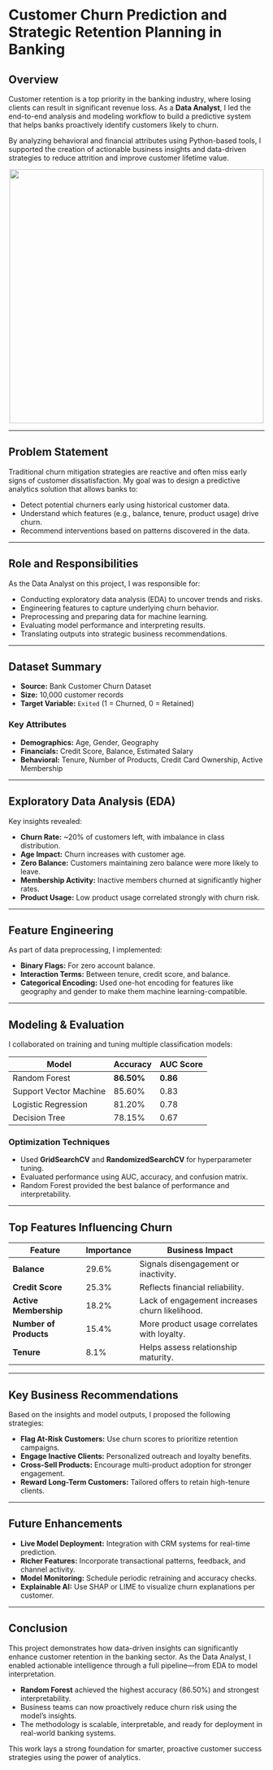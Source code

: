 # **Customer Churn Prediction and Strategic Retention Planning in Banking**

## **Overview**

Customer retention is a top priority in the banking industry, where losing clients can result in significant revenue loss. As a **Data Analyst**, I led the end-to-end analysis and modeling workflow to build a predictive system that helps banks proactively identify customers likely to churn.

By analyzing behavioral and financial attributes using Python-based tools, I supported the creation of actionable business insights and data-driven strategies to reduce attrition and improve customer lifetime value.

<p align="center">
  <img src="https://github.com/lavanyanallani18/project_images/blob/3d82fc4621703aaf8b3ea9ed1a820d7e66e56678/customer%20churn.png" width="500"/>
</p>

---

## **Problem Statement**

Traditional churn mitigation strategies are reactive and often miss early signs of customer dissatisfaction. My goal was to design a predictive analytics solution that allows banks to:

* Detect potential churners early using historical customer data.
* Understand which features (e.g., balance, tenure, product usage) drive churn.
* Recommend interventions based on patterns discovered in the data.

---

## **Role and Responsibilities**

As the Data Analyst on this project, I was responsible for:

* Conducting exploratory data analysis (EDA) to uncover trends and risks.
* Engineering features to capture underlying churn behavior.
* Preprocessing and preparing data for machine learning.
* Evaluating model performance and interpreting results.
* Translating outputs into strategic business recommendations.

---

## **Dataset Summary**

* **Source:** Bank Customer Churn Dataset
* **Size:** 10,000 customer records
* **Target Variable:** `Exited` (1 = Churned, 0 = Retained)

### **Key Attributes**

* **Demographics:** Age, Gender, Geography
* **Financials:** Credit Score, Balance, Estimated Salary
* **Behavioral:** Tenure, Number of Products, Credit Card Ownership, Active Membership

---

## **Exploratory Data Analysis (EDA)**

Key insights revealed:

* **Churn Rate:** \~20% of customers left, with imbalance in class distribution.
* **Age Impact:** Churn increases with customer age.
* **Zero Balance:** Customers maintaining zero balance were more likely to leave.
* **Membership Activity:** Inactive members churned at significantly higher rates.
* **Product Usage:** Low product usage correlated strongly with churn risk.

---

## **Feature Engineering**

As part of data preprocessing, I implemented:

* **Binary Flags:** For zero account balance.
* **Interaction Terms:** Between tenure, credit score, and balance.
* **Categorical Encoding:** Used one-hot encoding for features like geography and gender to make them machine learning-compatible.

---

## **Modeling & Evaluation**

I collaborated on training and tuning multiple classification models:

| **Model**              | **Accuracy** | **AUC Score** |
| ---------------------- | ------------ | ------------- |
| Random Forest          | **86.50%**   | **0.86**      |
| Support Vector Machine | 85.60%       | 0.83          |
| Logistic Regression    | 81.20%       | 0.78          |
| Decision Tree          | 78.15%       | 0.67          |

### **Optimization Techniques**

* Used **GridSearchCV** and **RandomizedSearchCV** for hyperparameter tuning.
* Evaluated performance using AUC, accuracy, and confusion matrix.
* Random Forest provided the best balance of performance and interpretability.

---

## **Top Features Influencing Churn**

| **Feature**            | **Importance** | **Business Impact**                            |
| ---------------------- | -------------- | ---------------------------------------------- |
| **Balance**            | 29.6%          | Signals disengagement or inactivity.           |
| **Credit Score**       | 25.3%          | Reflects financial reliability.                |
| **Active Membership**  | 18.2%          | Lack of engagement increases churn likelihood. |
| **Number of Products** | 15.4%          | More product usage correlates with loyalty.    |
| **Tenure**             | 8.1%           | Helps assess relationship maturity.            |

---

## **Key Business Recommendations**

Based on the insights and model outputs, I proposed the following strategies:

* **Flag At-Risk Customers:** Use churn scores to prioritize retention campaigns.
* **Engage Inactive Clients:** Personalized outreach and loyalty benefits.
* **Cross-Sell Products:** Encourage multi-product adoption for stronger engagement.
* **Reward Long-Term Customers:** Tailored offers to retain high-tenure clients.

---

## **Future Enhancements**

* **Live Model Deployment:** Integration with CRM systems for real-time prediction.
* **Richer Features:** Incorporate transactional patterns, feedback, and channel activity.
* **Model Monitoring:** Schedule periodic retraining and accuracy checks.
* **Explainable AI:** Use SHAP or LIME to visualize churn explanations per customer.

---

## **Conclusion**

This project demonstrates how data-driven insights can significantly enhance customer retention in the banking sector. As the Data Analyst, I enabled actionable intelligence through a full pipeline—from EDA to model interpretation.

* **Random Forest** achieved the highest accuracy (86.50%) and strongest interpretability.
* Business teams can now proactively reduce churn risk using the model’s insights.
* The methodology is scalable, interpretable, and ready for deployment in real-world banking systems.

This work lays a strong foundation for smarter, proactive customer success strategies using the power of analytics.
